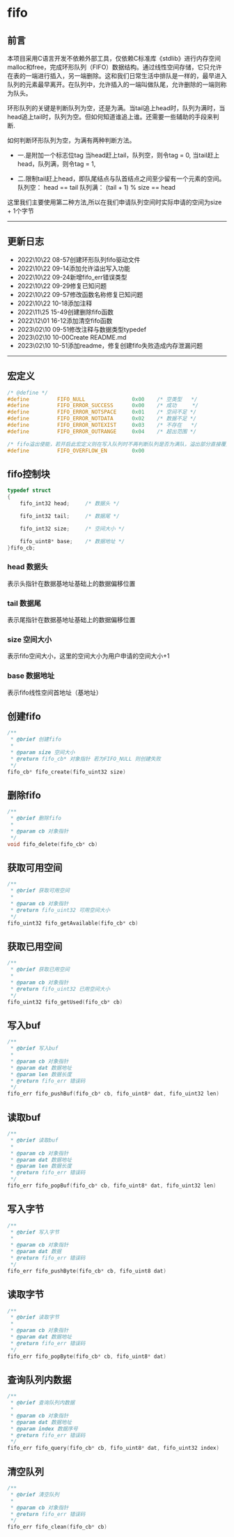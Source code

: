 # fifo

## 前言
本项目采用C语言开发不依赖外部工具，仅依赖C标准库《stdlib》进行内存空间malloc和free，完成环形队列（FIFO）数据结构。通过线性空间存储，它只允许在表的一端进行插入，另一端删除。这和我们日常生活中排队是一样的，最早进入队列的元素最早离开。在队列中，允许插入的一端叫做队尾，允许删除的一端则称为队头。

环形队列的关键是判断队列为空，还是为满。当tail追上head时，队列为满时，当head追上tail时，队列为空。但如何知道谁追上谁。还需要一些辅助的手段来判断.

如何判断环形队列为空，为满有两种判断方法。

 - 一.是附加一个标志位tag
当head赶上tail，队列空，则令tag = 0,
当tail赶上head，队列满，则令tag = 1,

 - 二.限制tail赶上head，即队尾结点与队首结点之间至少留有一个元素的空间。
队列空：   head == tail
队列满：   (tail + 1) % size == head

这里我们主要使用第二种方法,所以在我们申请队列空间时实际申请的空间为size + 1个字节

---

## 更新日志
 - 2022\10\22 08-57创建环形队列fifo驱动文件
 - 2022\10\22 09-14添加允许溢出写入功能
 - 2022\10\22 09-24新增fifo_err错误类型
 - 2022\10\22 09-29修复已知问题
 - 2022\10\22 09-57修改函数名称修复已知问题
 - 2022\10\22 10-18添加注释
 - 2022\11\25 15-49创建删除fifo函数
 - 2022\12\01 16-12添加清空fifo函数
 - 2023\02\10 09-51修改注释与数据类型typedef
 - 2023\02\10 10-00Create README.md
 - 2023\02\10 10-51添加readme，修复创建fifo失败造成内存泄漏问题

---

## 宏定义
```c
/* @define */
#define         FIFO_NULL               0x00    /* 空类型   */
#define         FIFO_ERROR_SUCCESS      0x00    /* 成功     */
#define         FIFO_ERROR_NOTSPACE     0x01    /* 空间不足 */
#define         FIFO_ERROR_NOTDATA      0x02    /* 数据不足 */
#define         FIFO_ERROR_NOTEXIST     0x03    /* 不存在   */
#define         FIFO_ERROR_OUTRANGE     0x04    /* 超出范围 */

/* fifo溢出使能，若开启此宏定义则在写入队列时不再判断队列是否为满队，溢出部分直接覆盖老数据 */
#define         FIFO_OVERFLOW_EN        0x00
```

## fifo控制块
```c
typedef struct
{
    fifo_int32 head;     /* 数据头 */

    fifo_int32 tail;     /* 数据尾 */

    fifo_int32 size;     /* 空间大小 */

    fifo_uint8* base;    /* 数据地址 */
}fifo_cb;
```
### head 数据头
表示头指针在数据基地址基础上的数据偏移位置
### tail 数据尾
表示尾指针在数据基地址基础上的数据偏移位置
### size 空间大小
表示fifo空间大小，这里的空间大小为用户申请的空间大小+1
### base 数据地址
表示fifo线性空间首地址（基地址）

## 创建fifo
```c
/**
 * @brief 创建fifo
 * 
 * @param size 空间大小
 * @return fifo_cb* 对象指针 若为FIFO_NULL 则创建失败
 */
fifo_cb* fifo_create(fifo_uint32 size)
```

## 删除fifo
```c
/**
 * @brief 删除fifo
 * 
 * @param cb 对象指针
 */
void fifo_delete(fifo_cb* cb)
```

## 获取可用空间
```c
/**
 * @brief 获取可用空间
 * 
 * @param cb 对象指针
 * @return fifo_uint32 可用空间大小
 */
fifo_uint32 fifo_getAvailable(fifo_cb* cb)
```

## 获取已用空间
```c
/**
 * @brief 获取已用空间
 * 
 * @param cb 对象指针
 * @return fifo_uint32 已用空间大小
 */
fifo_uint32 fifo_getUsed(fifo_cb* cb)
```

## 写入buf
```c
/**
 * @brief 写入buf
 * 
 * @param cb 对象指针
 * @param dat 数据地址
 * @param len 数据长度
 * @return fifo_err 错误码
 */
fifo_err fifo_pushBuf(fifo_cb* cb, fifo_uint8* dat, fifo_uint32 len)
```

## 读取buf
```c
/**
 * @brief 读取buf
 * 
 * @param cb 对象指针
 * @param dat 数据地址
 * @param len 数据长度
 * @return fifo_err 错误码
 */
fifo_err fifo_popBuf(fifo_cb* cb, fifo_uint8* dat, fifo_uint32 len)
```

## 写入字节
```c
/**
 * @brief 写入字节
 * 
 * @param cb 对象指针
 * @param dat 数据
 * @return fifo_err 错误码
 */
fifo_err fifo_pushByte(fifo_cb* cb, fifo_uint8 dat)
```

## 读取字节
```c
/**
 * @brief 读取字节
 * 
 * @param cb 对象指针
 * @param dat 数据地址
 * @return fifo_err 错误码
 */
fifo_err fifo_popByte(fifo_cb* cb, fifo_uint8* dat)
```

## 查询队列内数据
```c
/**
 * @brief 查询队列内数据
 * 
 * @param cb 对象指针
 * @param dat 数据地址
 * @param index 数据序号
 * @return fifo_err 错误码
 */
fifo_err fifo_query(fifo_cb* cb, fifo_uint8* dat, fifo_uint32 index)
```

## 清空队列
```c
/**
 * @brief 清空队列
 * 
 * @param cb 对象指针
 * @return fifo_err 错误码
 */
fifo_err fifo_clean(fifo_cb* cb)
```